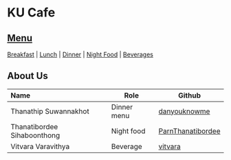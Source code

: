 # KU Cafe

## [Menu](Menu.md)

[Breakfast](Menu.md/#breakfast) | [Lunch](Menu.md/#lunch) | [Dinner](Menu.md/#dinner) | [Night Food](Menu.md/#night-food) | [Beverages](Menu.md/#beverages)


## About Us

| Name                  | Role        | Github        |
|:----------------------|-------------|---------------|
| Thanathip Suwannakhot | Dinner menu | [danyouknowme](https://github.com/danyouknowme) |
| Thanatibordee Sihaboonthong | Night food | [ParnThanatibordee](https://github.com/ParnThanatibordee) |
| Vitvara Varavithya | Beverage | [vitvara](https://github.com/vitvara) |
